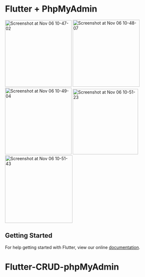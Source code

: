# Flutter + PhpMyAdmin

<img width="220" alt="Screenshot at Nov 06 10-47-02" src="https://user-images.githubusercontent.com/40392114/68266924-233ae700-0083-11ea-8948-f079f334ac58.png">
<img width="221" alt="Screenshot at Nov 06 10-48-07" src="https://user-images.githubusercontent.com/40392114/68266925-233ae700-0083-11ea-8290-3606d74eaf34.png">
<img width="220" alt="Screenshot at Nov 06 10-49-04" src="https://user-images.githubusercontent.com/40392114/68266928-233ae700-0083-11ea-9617-3887f78b7862.png">
<img width="216" alt="Screenshot at Nov 06 10-51-23" src="https://user-images.githubusercontent.com/40392114/68267027-7a40bc00-0083-11ea-9af3-7708600d474d.png">
<img width="223" alt="Screenshot at Nov 06 10-51-43" src="https://user-images.githubusercontent.com/40392114/68267028-7ad95280-0083-11ea-8217-549e1bbec9d2.png">

## Getting Started

For help getting started with Flutter, view our online
[documentation](https://flutter.io/).
# Flutter-CRUD-phpMyAdmin
